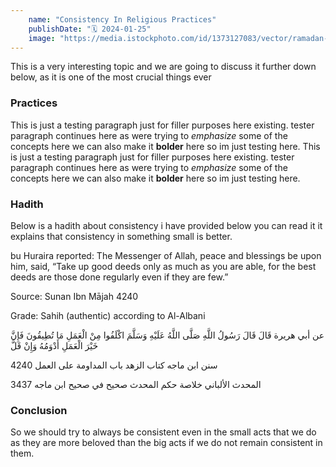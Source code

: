 ```yaml
---
    name: "Consistency In Religious Practices"
    publishDate: "🗓 2024-01-25"
    image: "https://media.istockphoto.com/id/1373127083/vector/ramadan-kareem-month-with-glowing-lantern-on-the-background-of-the-old-city-with-mosque.jpg?s=612x612&w=0&k=20&c=sRmw8qAayuRanbSIGGi4k4H_0fKmSW41XaoKwIkzyQI="
---
```


This is a very interesting topic and we are going to discuss it further down below, as it is one of the most crucial things ever

### Practices

This is just a testing paragraph just for filler purposes here existing. tester paragraph continues here as were trying to _emphasize_ some of the concepts here we can also make it **bolder** here so im just testing here.
This is just a testing paragraph just for filler purposes here existing. tester paragraph continues here as were trying to _emphasize_ some of the concepts here we can also make it **bolder** here so im just testing here.

### Hadith

Below is a hadith about consistency i have provided below you can read it
it explains that consistency in something small is better.

bu Huraira reported: The Messenger of Allah, peace and blessings be upon him, said, “Take up good deeds only as much as you are able, for the best deeds are those done regularly even if they are few.”

Source: Sunan Ibn Mājah 4240

Grade: Sahih (authentic) according to Al-Albani

عن أبي هريرة قَالَ قَالَ رَسُولُ اللَّهِ صَلَّى اللَّهُ عَلَيْهِ وَسَلَّمَ اكْلَفُوا مِنْ الْعَمَلِ مَا تُطِيقُونَ فَإِنَّ خَيْرَ الْعَمَلِ أَدْوَمُهُ وَإِنْ قَلَّ

4240 سنن ابن ماجه كتاب الزهد باب المداومة على العمل

3437 المحدث الألباني خلاصة حكم المحدث صحيح في صحيح ابن ماجه

### Conclusion

So we should try to always be consistent even in the small acts that we do as they are more beloved than the big acts if we do not remain consistent in them.
